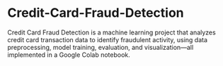 # Credit-Card-Fraud-Detection
Credit Card Fraud Detection is a machine learning project that analyzes credit card transaction data to identify fraudulent activity, using data preprocessing, model training, evaluation, and visualization—all implemented in a Google Colab notebook.
